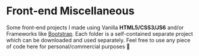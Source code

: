 # Front-end Miscellaneous

Some front-end projects I made using Vanilla **HTML5/CSS3/JS6** and/or Frameworks like [Bootstrap](https://getbootstrap.com/). Each folder is a self-contained separate project which can be downloaded and used separately. Feel free to use any piece of code here for personal/commercial purposes
🐶

